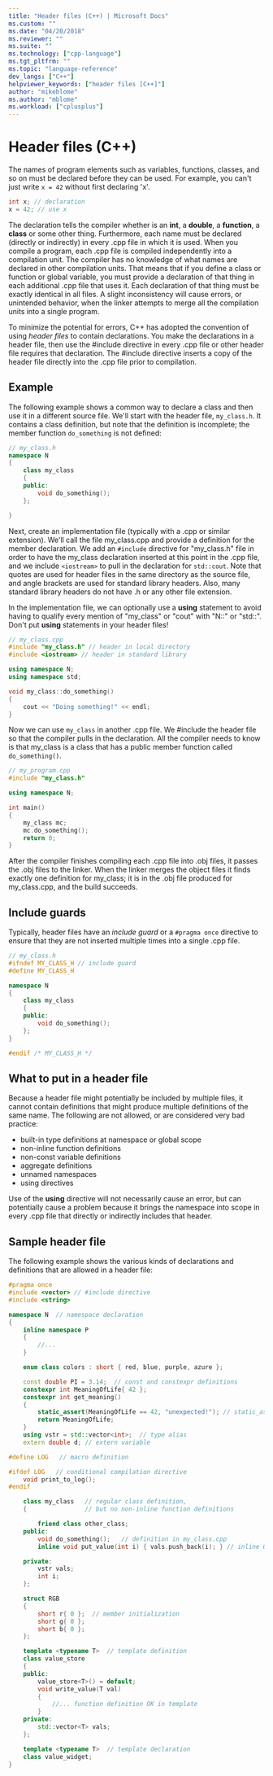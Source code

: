 ```yaml
---
title: "Header files (C++) | Microsoft Docs"
ms.custom: ""
ms.date: "04/20/2018"
ms.reviewer: ""
ms.suite: ""
ms.technology: ["cpp-language"]
ms.tgt_pltfrm: ""
ms.topic: "language-reference"
dev_langs: ["C++"]
helpviewer_keywords: ["header files [C++]"]
author: "mikeblome"
ms.author: "mblome"
ms.workload: ["cplusplus"]
---
```

# Header files (C++)

The names of program elements such as variables, functions, classes, and so on must be declared before they can be used. For example, you can't just write `x = 42` without first declaring 'x'. 

```cpp
int x; // declaration
x = 42; // use x
```

 The declaration tells the compiler whether is an **int**, a **double**, a **function**, a **class** or some other thing.  Furthermore, each name must be declared (directly or indirectly) in every .cpp file in which it is used. When you compile a program, each .cpp file is compiled independently into a compilation unit. The compiler has no knowledge of what names are declared in other compilation units. That means that if you define a class or function or global variable, you must provide a declaration of that thing in each additional .cpp file that uses it. Each declaration of that thing must be exactly identical in all files. A slight inconsistency will cause errors, or unintended behavior, when the linker attempts to merge all the compilation units into a single program.

To minimize the potential for errors, C++ has adopted the convention of using *header files* to contain declarations. You make the declarations in a header file, then use the #include directive in every .cpp file or other header file requires that declaration. The #include directive inserts a copy of the header file directly into the .cpp file prior to compilation. 

## Example

The following example shows a common way to declare a class and then use it in a different source file. We'll start with the header file, `my_class.h`. It contains a class definition, but note that the definition is incomplete; the member function `do_something` is not defined:

```cpp
// my_class.h
namespace N
{
    class my_class
    {
    public:
        void do_something();
    };

}
```

Next, create an implementation file (typically with a .cpp or similar extension). We'll call the file my_class.cpp and provide a definition for the member declaration. We add an `#include` directive for "my_class.h" file in order to have the my_class declaration inserted at this point in the .cpp file, and we include `<iostream>` to pull in the declaration for `std::cout`. Note that quotes are used for header files in the same directory as the source file, and angle brackets are used for standard library headers. Also, many standard library headers do not have .h or any other file extension.

In the implementation file, we can optionally use a **using** statement to avoid having to qualify every mention of "my_class" or "cout" with "N::" or "std::".  Don't put **using** statements in your header files!

```cpp
// my_class.cpp
#include "my_class.h" // header in local directory
#include <iostream> // header in standard library

using namespace N;
using namespace std;

void my_class::do_something()
{
    cout << "Doing something!" << endl;
}
```

Now we can use `my_class` in another .cpp file. We #include the header file so that the compiler pulls in the declaration. All the compiler needs to know is that my_class is a class that has a public member function called `do_something()`.

```cpp
// my_program.cpp
#include "my_class.h"

using namespace N;

int main()
{
    my_class mc;
    mc.do_something();
    return 0;
}
```

After the compiler finishes compiling each .cpp file into .obj files, it passes the .obj files to the linker. When the linker merges the object files it finds exactly one definition for my_class; it is in the .obj file produced for my_class.cpp, and the build succeeds.

## Include guards

Typically, header files have an *include guard* or a `#pragma once` directive to ensure that they are not inserted multiple times into a single .cpp file. 

```cpp
// my_class.h
#ifndef MY_CLASS_H // include guard
#define MY_CLASS_H

namespace N
{
    class my_class
    {
    public:
        void do_something();
    };
}

#endif /* MY_CLASS_H */
```

## What to put in a header file

Because a header file might potentially be included by multiple files, it cannot contain definitions that might produce multiple definitions of the same name. The following are not allowed, or are considered very bad practice:

- built-in type definitions at namespace or global scope
- non-inline function definitions 
- non-const variable definitions
- aggregate definitions
- unnamed namespaces
- using directives

Use of the **using** directive will not necessarily cause an error, but can potentially cause a problem because it brings the namespace into scope in every .cpp file that directly or indirectly includes that header. 

## Sample header file

The following example shows the various kinds of declarations and definitions that are allowed in a header file:

```cpp
#pragma once 
#include <vector> // #include directive
#include <string>

namespace N  // namespace declaration
{
    inline namespace P
    {
        //...
    }

    enum class colors : short { red, blue, purple, azure };

    const double PI = 3.14;  // const and constexpr definitions
    constexpr int MeaningOfLife{ 42 };
    constexpr int get_meaning()
    {
        static_assert(MeaningOfLife == 42, "unexpected!"); // static_assert
        return MeaningOfLife;
    }
    using vstr = std::vector<int>;  // type alias
    extern double d; // extern variable

#define LOG   // macro definition

#ifdef LOG   // conditional compilation directive
    void print_to_log();
#endif

    class my_class   // regular class definition, 
    {                // but no non-inline function definitions

        friend class other_class;
    public:
        void do_something();   // definition in my_class.cpp
        inline void put_value(int i) { vals.push_back(i); } // inline OK

    private:
        vstr vals;
        int i;
    };

    struct RGB
    {
        short r{ 0 };  // member initialization
        short g{ 0 };
        short b{ 0 };
    };

    template <typename T>  // template definition
    class value_store
    {
    public:
        value_store<T>() = default;
        void write_value(T val)
        {
            //... function definition OK in template
        }
    private:
        std::vector<T> vals;
    };

    template <typename T>  // template declaration
    class value_widget;
}
```
